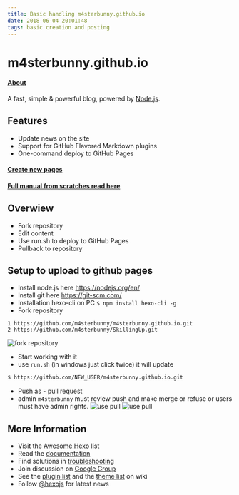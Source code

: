 ```yaml
---
title: Basic handling m4sterbunny.github.io
date: 2018-06-04 20:01:48
tags: basic creation and posting
---
```

# m4sterbunny.github.io
#### [About ](/About/index.html)
A fast, simple & powerful blog, powered by [Node.js](http://nodejs.org).

## Features

* Update news on the site
* Support for GitHub Flavored Markdown plugins
* One-command deploy to GitHub Pages

#### [Create new pages ](/2018/06/04/page/index.html)
#### [Full manual from scratches read here ](/2018/06/04/scratch/index.html)

## Overwiew
* Fork repository
* Edit content
* Use run.sh to deploy to GitHub Pages
* Pullback to repository

## Setup to upload to github pages

* Install node.js here https://nodejs.org/en/
* Install git here https://git-scm.com/
* Installation hexo-cli on PC `$ npm install hexo-cli -g`
* Fork repository
```
1 https://github.com/m4sterbunny/m4sterbunny.github.io.git
2 https://github.com/m4sterbunny/SkillingUp.git
```
 ![fork repository](./../../../../images/fork.png "fork it")
 * Start working with it
 * use `run.sh` (in windows just click twice) it will update
 ``` bash
 $ https://github.com/NEW_USER/m4sterbunny.github.io.git
 ```
 * Push as - pull request
 * admin `m4sterbunny` must review push and make merge or refuse or users must have admin rights.
 ![use pull](./../../../../images/merge1.png "Pull to repo")
 ![use pull](./../../../../images/merge2.png "Pull to repo")


## More Information

- Visit the [Awesome Hexo](https://github.com/hexojs/awesome-hexo) list
- Read the [documentation](https://hexo.io/)
- Find solutions in [troubleshooting](https://hexo.io/docs/troubleshooting.html)
- Join discussion on [Google Group](https://groups.google.com/group/hexo)
- See the [plugin list](https://hexo.io/plugins/) and the [theme list](https://hexo.io/themes/) on wiki
- Follow [@hexojs](https://twitter.com/hexojs) for latest news
